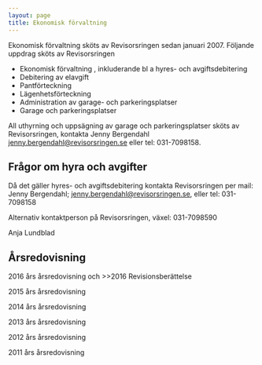 ```yaml
---
layout: page
title: Ekonomisk förvaltning
---
```

Ekonomisk förvaltning sköts av Revisorsringen sedan januari 2007.
Följande uppdrag sköts av Revisorsringen

- Ekonomisk förvaltning , inkluderande bl a hyres- och avgiftsdebitering
- Debitering av elavgift
- Pantförteckning
- Lägenhetsförteckning
- Administration av garage- och parkeringsplatser
- Garage och parkeringsplatser

All uthyrning och uppsägning av garage och parkeringsplatser sköts av Revisorsringen, kontakta Jenny Bergendahl jenny.bergendahl@revisorsringen.se eller tel: 031-7098158.

## Frågor om hyra och avgifter
Då det gäller hyres- och avgiftsdebitering kontakta Revisorsringen per mail:
Jenny Bergendahl; jenny.bergendahl@revisorsringen.se, eller tel: 031-7098158

Alternativ kontaktperson på Revisorsringen, växel: 031-7098590

Anja Lundblad

## Årsredovisning
2016 års årsredovisning och >>2016 Revisionsberättelse

2015 års årsredovisning

2014 års årsredovisning

2013 års årsredovisning

2012 års årsredovisning

2011 års årsredovisning
